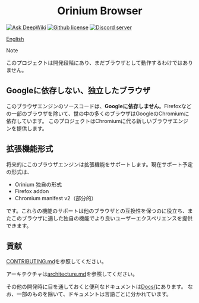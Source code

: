 <h1 align="center">Orinium Browser</h1>

[![Ask DeepWiki](https://deepwiki.com/badge.svg)](https://deepwiki.com/orinium-browser/orinium)
[![Github license](https://img.shields.io/github/license/orinium-browser/orinium)](./LICENSE)
[![Discord server](https://img.shields.io/badge/Discord-5865F2?style=flat&logo=discord&logoColor=white)](https://discord.gg/2zYbEnMC5H)

[English](./README.en.md)
> [!NOTE]
> このプロジェクトは開発段階にあり、まだブラウザとして動作するわけではありません。

## Googleに依存しない、独立したブラウザ
このブラウザエンジンのソースコードは、**Googleに依存しません**。Firefoxなどの一部のブラウザを除いて、世の中の多くのブラウザはGoogleのChromiumに依存しています。
このプロジェクトはChromiumに代る新しいブラウザエンジンを提供します。

## 拡張機能形式
将来的にこのブラウザエンジンは拡張機能をサポートします。現在サポート予定の形式は、
* Orinium 独自の形式
* Firefox addon
* Chromium manifest v2（部分的）

です。これらの機能のサポートは他のブラウザとの互換性を保つのに役立ち、またこのブラウザに適した独自の機能でより良いユーザーエクスペリエンスを提供できます。

## 貢献
[CONTRIBUTING.md](./CONTRIBUTING.md)を参照してください。

アーキテクチャは[architecture.md](./docs/architecture.md)を参照してください。

その他の開発時に目を通しておくと便利なドキュメントは[Docs/](./docs/)にあります。
なお、一部のものを除いて、ドキュメントは言語ごとに分かれています。








